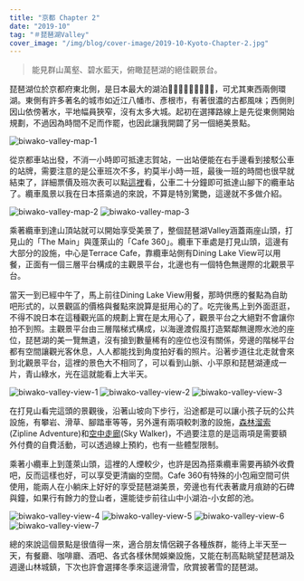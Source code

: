 ```yaml
---
title: "京都 Chapter 2"
date: "2019-10"
tag: "＃琵琶湖Valley"
cover_image: "/img/blog/cover-image/2019-10-Kyoto-Chapter-2.jpg"
---
```

> 能見群山萬壑、碧水藍天，俯瞰琵琶湖的絕佳觀景台。

琵琶湖位於京都府東北側，是日本最大的湖泊，可尤其東西兩側環湖。東側有許多著名的城市如近江八幡市、彥根市，有著很濃的古都風味；西側則因山依傍著水，平地幅員狹窄，沒有太多大城。起初在選擇路線上是先從東側開始規劃，不過因為時間不足而作罷，也因此讓我開闢了另一個絕美景點。

![biwako-valley-map-1](/img/blog/post-images/2019-10-Kyoto-Chapter-2/biwako-valley-map-1.jpg "琵琶湖地理位置")


從京都車站出發，不消一小時即可抵達志賀站，一出站便能在右手邊看到接駁公車的站牌，需要注意的是公車班次不多，約莫半小時一班，最後一班的時間也很早就結束了，詳細票價及班次表可以點[這裡](https://www.biwako-valley.com/wordpress/wp-content/uploads/2020/12/2887c42d8bdabc5a152a52a11c76d48d.pdf)看，公車二十分鐘即可抵達山腳下的纜車站了。纜車風景以我在日本搭乘過的來說，不算是特別驚艷，這邊就不多做介紹。

![biwako-valley-map-2](/img/blog/post-images/2019-10-Kyoto-Chapter-2/biwako-valley-map-2.jpg "琵琶湖Valley接駁公車站牌&路線")
![biwako-valley-map-3](/img/blog/post-images/2019-10-Kyoto-Chapter-2/biwako-valley-map-3.jpg)

乘著纜車到達山頂站就可以開始享受美景了，整個琵琶湖Valley涵蓋兩座山頭，打見山的「The Main」與蓬萊山的「Cafe 360」。纜車下車處是打見山頭，這邊有大部分的設施，中心是Terrace Cafe，靠纜車站側有Dining Lake View可以用餐，正面有一個三層平台構成的主觀景平台，北邊也有一個特色無邊際的北觀景平台。

當天一到已經中午了，馬上前往Dining Lake View用餐，那時供應的餐點為自助吧形式的，以景觀區的價格與餐點來說算是挺用心的了。吃完後馬上到外面逛逛，不得不說日本在這種觀光區的規劃上實在是太用心了，觀景平台之大絕對不會讓你拍不到照。主觀景平台由三層階梯式構成，以海邊渡假風打造緊鄰無邊際水池的座位，琵琶湖的美一覽無遺，沒有搶到數量稀有的座位也沒有關係，旁邊的階梯平台都有空間讓觀光客休息，人人都能找到角度拍好看的照片。沿著步道往北走就會來到北觀景平台，這裡的景色大不相同了，可以看到山脈、小平原和琵琶湖連成一片，青山綠水，光在這就能看上大半天。

![biwako-valley-view-1](/img/blog/post-images/2019-10-Kyoto-Chapter-2/biwako-valley-view-1.jpg "纜車側景觀")
![biwako-valley-view-2](/img/blog/post-images/2019-10-Kyoto-Chapter-2/biwako-valley-view-2.jpg "主觀景平台")
![biwako-valley-view-3](/img/blog/post-images/2019-10-Kyoto-Chapter-2/biwako-valley-view-3.jpg "北觀景平台")

在打見山看完這頭的景觀後，沿著山坡向下步行，沿途都是可以讓小孩子玩的公共設施，有攀岩、滑草、腳踏車等等，另外還有兩項較刺激的設施，[森林溜索](https://www.biwako-valley.com/zip_line/)(Zipline Adventure)和[空中走廊](https://www.biwako-valley.com/sky_walker/)(Sky Walker)，不過要注意的是這兩項是需要額外付費的自費活動，可以透過線上預約，也有一些體型限制。

乘著小纜車上到蓬萊山頭，這裡的人煙較少，也許是因為搭乘纜車需要再額外收費吧，反而這樣也好，可以享受更清幽的空間。Cafe 360有特殊的小包廂空間可供使用，能兩人在小躺床上好好的享受琵琶湖美景，旁邊也有代表著歲月痕跡的石碑與鐘，如果行有餘力的登山者，還能徒步前往山中小湖泊-小女郎的池。

![biwako-valley-view-4](/img/blog/post-images/2019-10-Kyoto-Chapter-2/biwako-valley-view-4.jpg "Cafe 360")
![biwako-valley-view-5](/img/blog/post-images/2019-10-Kyoto-Chapter-2/biwako-valley-view-5.jpg)
![biwako-valley-view-6](/img/blog/post-images/2019-10-Kyoto-Chapter-2/biwako-valley-view-6.jpg)
![biwako-valley-view-7](/img/blog/post-images/2019-10-Kyoto-Chapter-2/biwako-valley-view-7.jpg)

總的來說這個景點是很值得一來，適合朋友情侶親子各種族群，能待上半天至一天，有餐廳、咖啡廳、酒吧、各式各樣休閒娛樂設施，又能在制高點眺望琵琶湖及週邊山林城鎮，下次也許會選擇冬季來這邊滑雪，欣賞披著雪的琵琶湖。
